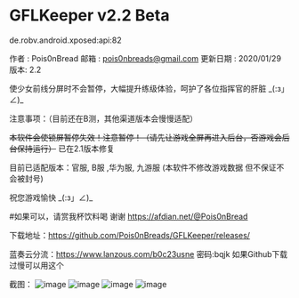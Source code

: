 # GFLKeeper v2.2 Beta
de.robv.android.xposed:api:82

  作者 : Pois0nBread
        邮箱 : pois0nbreads@gmail.com
        更新日期 : 2020/01/29
        版本: 2.2  

使少女前线分屏时不会暂停，大幅提升练级体验，呵护了各位指挥官的肝脏 \_(:з」∠)_

   注意事项：（目前还在B测，其他渠道版本会慢慢适配）

   ~~本软件会使锁屏暂停失效！注意暂停！（请先让游戏全屏再进入后台，否游戏会后台保持运行）~~ 已在2.1版本修复

   目前已适配版本：官服, B服 ,华为服, 九游服       (本软件不修改游戏数据 但不保证不会被封号)

   祝您游戏愉快 \_(:з」∠)\_

#如果可以，请赏我杯饮料喝 谢谢 https://afdian.net/@Pois0nBread

下载地址：https://github.com/Pois0nBreads/GFLKeeper/releases/

蓝奏云分流：https://www.lanzous.com/b0c23usne 密码:bqjk 如果Github下载过慢可以用这个

截图：
![image](https://github.com/Pois0nBreads/GFLKeeper/blob/master/images/Screenshot_20200126-190702.jpg)
![image](https://github.com/Pois0nBreads/GFLKeeper/blob/master/images/Screenshot_20200126-190709.jpg)
![image](https://github.com/Pois0nBreads/GFLKeeper/blob/master/images/Screenshot_20200126-190450.jpg)
![image](https://github.com/Pois0nBreads/GFLKeeper/blob/master/images/Screenshot_20200126-190619.jpg)
